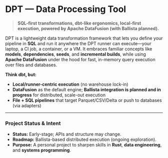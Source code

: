 # DPT — Data Processing Tool

> **SQL-first transformations, dbt-like ergonomics, local-first execution, powered by Apache DataFusion (with Ballista planned).**

DPT is a lightweight data transformation framework that lets you define your pipeline in **SQL** and run it anywhere the DPT runner can execute—your laptop, a CI job, a container, or a VM. It embraces familiar concepts like **models**, **dependencies**, **seeds**, and **incremental builds**, while using **Apache DataFusion** under the hood for fast, in-memory query execution over files and databases.

**Think dbt, but:**

* **Local/runner-centric execution** (no warehouse lock-in)
* **DataFusion** as the default engine; **Ballista integration is planned and in progress** for distributed, scale-out execution
* **File + SQL pipelines** that target Parquet/CSV/Delta or push to databases (via adapters)

---

### Project Status & Intent

* **Status:** Early-stage; APIs and structure may change.
* **Roadmap:** Ballista-based distributed execution (ongoing exploration).
* **Purpose:** A personal project to sharpen skills in **Rust**, **data engineering**, and **systems programming**.
